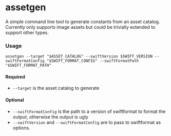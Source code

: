 # assetgen

A simple command line tool to generate constants from an asset catalog. Currently only supports image assets
but could be trivially extended to support other types.

### Usage

`assetgen --target "$ASSET_CATALOG" --swiftVersion $SWIFT_VERSION --swiftFormatConfig "$SWIFT_FORMAT_CONFIG" --swiftFormatPath "$SWIFT_FORMAT_PATH"`

#### Required
- `--target` is the asset catalog to generate

#### Optional
- `--swiftFormatConfig` is the path to a version of swiftformat to format the output, otherwise the output is ugly
- `--swiftVersion` and `--swiftFormatConfig` are to pass to swiftformat as options. 
